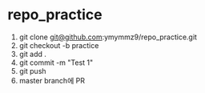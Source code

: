 # repo_practice

1. git clone git@github.com:ymymmz9/repo_practice.git
2. git checkout -b practice
3. git add .
4. git commit -m "Test 1"
5. git push
6. master branch에 PR
